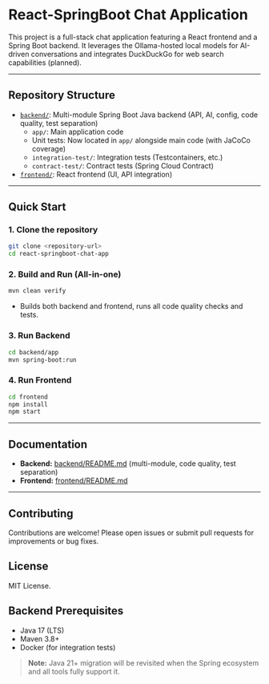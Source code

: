 # React-SpringBoot Chat Application

This project is a full-stack chat application featuring a React frontend and a Spring Boot backend. It leverages the Ollama-hosted local models for AI-driven conversations and integrates DuckDuckGo for web search capabilities (planned).

---

## Repository Structure

- [`backend/`](backend/README.md): Multi-module Spring Boot Java backend (API, AI, config, code quality, test separation)
  - `app/`: Main application code
  - Unit tests: Now located in `app/` alongside main code (with JaCoCo coverage)
  - `integration-test/`: Integration tests (Testcontainers, etc.)
  - `contract-test/`: Contract tests (Spring Cloud Contract)
- [`frontend/`](frontend/README.md): React frontend (UI, API integration)

---

## Quick Start

### 1. Clone the repository
```sh
git clone <repository-url>
cd react-springboot-chat-app
```

### 2. Build and Run (All-in-one)
```sh
mvn clean verify
```
- Builds both backend and frontend, runs all code quality checks and tests.

### 3. Run Backend
```sh
cd backend/app
mvn spring-boot:run
```

### 4. Run Frontend
```sh
cd frontend
npm install
npm start
```

---

## Documentation
- **Backend:** [backend/README.md](backend/README.md) (multi-module, code quality, test separation)
- **Frontend:** [frontend/README.md](frontend/README.md)

---

## Contributing
Contributions are welcome! Please open issues or submit pull requests for improvements or bug fixes.

## License
MIT License.

## Backend Prerequisites

- Java 17 (LTS)
- Maven 3.8+
- Docker (for integration tests)

> **Note:** Java 21+ migration will be revisited when the Spring ecosystem and all tools fully support it.

